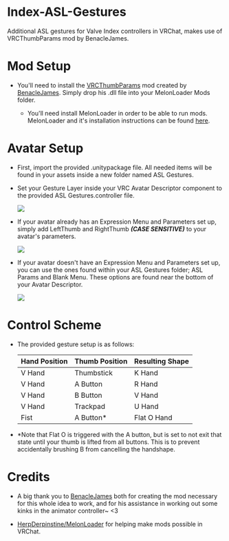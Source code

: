 # Index-ASL-Gestures
Additional ASL gestures for Valve Index controllers in VRChat, makes use of VRCThumbParams mod by BenacleJames.

# Mod Setup
 - You'll need to install the [VRCThumbParams](https://github.com/benaclejames/VRCThumbParams) mod created by [BenacleJames](https://github.com/benaclejames). Simply drop his .dll file into your MelonLoader Mods folder.

   - You'll need install MelonLoader in order to be able to run mods. MelonLoader and it's installation instructions can be found [here](https://github.com/HerpDerpinstine/MelonLoader).

# Avatar Setup
 - First, import the provided .unitypackage file. All needed items will be found in your assets inside a new folder named ASL Gestures.
 
 - Set your Gesture Layer inside your VRC Avatar Descriptor component to the provided ASL Gestures.controller file.
 
   ![](https://i.imgur.com/T735Zxj.png)

 - If your avatar already has an Expression Menu and Parameters set up, simply add LeftThumb and RightThumb ***(CASE SENSITIVE)*** to your avatar's parameters.
 
   ![](https://i.imgur.com/ZBCk191.png)

 - If your avatar doesn't have an Expression Menu and Parameters set up, you can use the ones found within your ASL Gestures folder; ASL Params and Blank Menu. These options are found near the bottom of your Avatar Descriptor.
 
   ![](https://i.imgur.com/aOI2UuW.png)


# Control Scheme
 - The provided gesture setup is as follows:

   | Hand Position | Thumb Position | Resulting Shape
   | ------------- | -------------- | --------------- |
   | V Hand        | Thumbstick     | K Hand          |
   | V Hand        | A Button       | R Hand          |
   | V Hand        | B Button       | V Hand          |
   | V Hand        | Trackpad       | U Hand          |
   | Fist          | A Button*      | Flat O Hand     |

 - *Note that Flat O is triggered with the A button, but is set to not exit that state until your thumb is lifted from all buttons. This is to prevent accidentally brushing B from cancelling the handshape.

# Credits
 - A big thank you to [BenacleJames](https://github.com/benaclejames) both for creating the mod necessary for this whole idea to work, and for his assistance in working out some kinks in the animator controller~ <3

 - [HerpDerpinstine/MelonLoader](https://github.com/HerpDerpinstine/MelonLoader) for helping make mods possible in VRChat.
